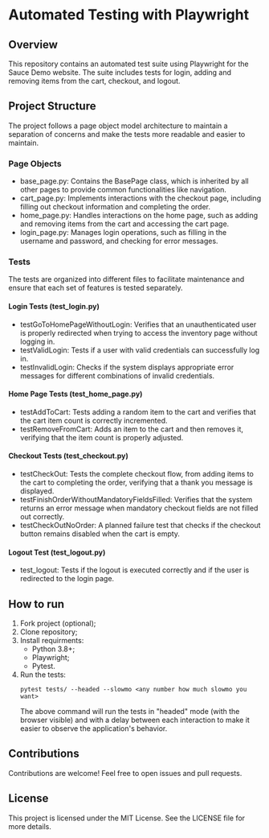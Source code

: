 # Automated Testing with Playwright
## Overview
This repository contains an automated test suite using Playwright for the Sauce Demo website. The suite includes tests for login, adding and removing items from the cart, checkout, and logout.

## Project Structure
The project follows a page object model architecture to maintain a separation of concerns and make the tests more readable and easier to maintain.

### Page Objects
- base_page.py: Contains the BasePage class, which is inherited by all other pages to provide common functionalities like navigation.
- cart_page.py: Implements interactions with the checkout page, including filling out checkout information and completing the order.
- home_page.py: Handles interactions on the home page, such as adding and removing items from the cart and accessing the cart page.
- login_page.py: Manages login operations, such as filling in the username and password, and checking for error messages.

### Tests
The tests are organized into different files to facilitate maintenance and ensure that each set of features is tested separately.

#### Login Tests (test_login.py)
- testGoToHomePageWithoutLogin: Verifies that an unauthenticated user is properly redirected when trying to access the inventory page without logging in.
- testValidLogin: Tests if a user with valid credentials can successfully log in.
- testInvalidLogin: Checks if the system displays appropriate error messages for different combinations of invalid credentials.

#### Home Page Tests (test_home_page.py)
- testAddToCart: Tests adding a random item to the cart and verifies that the cart item count is correctly incremented.
- testRemoveFromCart: Adds an item to the cart and then removes it, verifying that the item count is properly adjusted.

#### Checkout Tests (test_checkout.py)
- testCheckOut: Tests the complete checkout flow, from adding items to the cart to completing the order, verifying that a thank you message is displayed.
- testFinishOrderWithoutMandatoryFieldsFilled: Verifies that the system returns an error message when mandatory checkout fields are not filled out correctly.
- testCheckOutNoOrder: A planned failure test that checks if the checkout button remains disabled when the cart is empty.

#### Logout Test (test_logout.py)
- test_logout: Tests if the logout is executed correctly and if the user is redirected to the login page.

## How to run
1. Fork project (optional);
2. Clone repository;
3. Install requirments:
   - Python 3.8+;
   - Playwright;
   - Pytest.
4. Run the tests:
   ```
   pytest tests/ --headed --slowmo <any number how much slowmo you want>
   ```
   The above command will run the tests in "headed" mode (with the browser visible) and with a delay between each interaction to make it easier to observe the application's behavior.
   
## Contributions
Contributions are welcome! Feel free to open issues and pull requests.

## License
This project is licensed under the MIT License. See the LICENSE file for more details.
